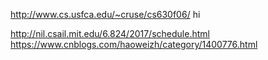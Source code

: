 http://www.cs.usfca.edu/~cruse/cs630f06/
hi 


http://nil.csail.mit.edu/6.824/2017/schedule.html
https://www.cnblogs.com/haoweizh/category/1400776.html
